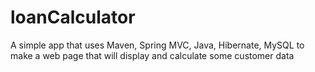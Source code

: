 # loanCalculator
A simple app that uses Maven, Spring MVC, Java, Hibernate, MySQL to make a web page that will display and calculate some customer data 
